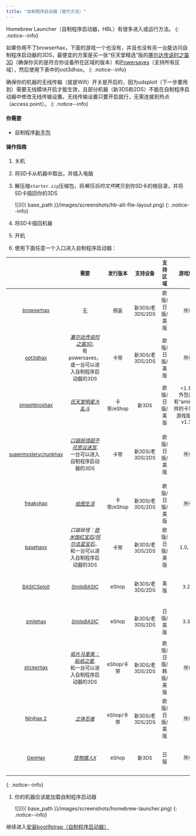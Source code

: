 ```yaml
---
title: "自制程序启动器（替代方法）"
---
```


Homebrew Launcher（自制程序启动器，HBL）有很多进入或运行方法。
{: .notice--info}

如果你用不了browserhax，下面的游戏一个也没有，并且也没有另一台能访问自制程序启动器的3DS，最便宜的方案是买一张“任天堂精选”版的[塞尔达传说时之笛3D](https://amzn.to/2fkaKdp)（确保你买的是符合你设备所在区域的版本）和[Powersaves](https://amzn.to/2fb3VY7)（支持所有区域），然后使用下表中的oot3dhax。
{: .notice--info}

确保你的机器的无线传输（就是Wifi）开关是开启的，因为udsploit（下一步要用到）需要无线模块开启才能生效，且部分机器（新3DS和2DS）不能在自制程序启动器中修改无线传输设置。无线传输设置只要开启就行，无需连接到热点（access point）。
{: .notice--info}

#### 你需要

* 自制程序[新手包](http://smealum.github.io/ninjhax2/starter.zip)

#### 操作指南

1. 关机
1. 将SD卡从机器中取出，并插入电脑
1. 解压缩`starter.zip`压缩包，将*解压后的文件*拷贝到你SD卡的根目录，并将SD卡插回你的3DS

    ![]({{ base_path }}/images/screenshots/hb-alt-file-layout.png)
    {: .notice--info}

1. 将SD卡插回机器
1. 开机
1. 使用下面任意一个入口进入自制程序启动器：

| <sub> | <sub>需要 | <sub>发行版本 | <sub>支持设备 | <sub>支持区域 | <sub>游戏版本 | <sub>系统版本 |
|:-:|:-:|:-:|:-:|:-:|:-:|:-:|
| <sub>[browserhax](https://yls8.mtheall.com/3dsbrowserhax.php) | <sub>无 | <sub>预装 | <sub>新3DS/老3DS/2DS | <sub>欧版/日版/美版 | <sub>所有 | <sub>9.0.0-2及以上，11.0.0-33及以下 |
| <sub>[oot3dhax](https://github.com/yellows8/oot3dhax) | <sub>[*塞尔达传说时之笛3D*](https://amzn.to/2fkaKdp), <br> 有powersaves，或一台可以进入自制程序启动器的3DS | <sub>卡带 | <sub>新3DS/老3DS/2DS | <sub>欧版/日版/美版 | <sub>所有 | <sub>9.0.0-X及以上，11.4.0-X及以下|
| <sub>[smashbroshax](https://gbatemp.net/threads/397194/) | <sub>[*任天堂明星大乱斗*](https://amzn.to/2ftGA72) | <sub>卡带/eShop | <sub>新3DS  | <sub>欧版/日版/美版 | <sub><1.1.3, <br> 外包装带有"amiibo"字样的卡带预装游戏版本是v1.1.4 | <sub>9.0.0-X及以上，11.2.0-X及以下 |
| <sub>[supermysterychunkhax](https://smd.salthax.org/) | <sub>[*口袋妖怪超不可思议迷宫*](https://amzn.to/2ebxZ75), <br> 一台可以进入自制程序启动器的3DS | <sub>卡带 | <sub>新3DS/老3DS/2DS | <sub>欧版/日版/美版 | <sub>所有 | <sub>9.9.0-X(美版/日版) / 10.2.0-X(欧版)以上，11.0.0-X以下 |
| <sub>[freakyhax](http://plutooo.github.io/freakyhax/) | <sub>[*绘图生活*](https://amzn.to/2f6eHO7) | <sub>卡带/eShop | <sub>新3DS/老3DS/2DS | <sub>欧版/日版/美版 | <sub>所有 | <sub>9.0.0-X及以上，11.3.0-X及以下 |
| <sub>[basehaxx](http://mrnbayoh.github.io/basehaxx/) | <sub>*口袋妖怪：[欧米伽红宝石](https://amzn.to/2eRILNQ)/[阿尔法蓝宝石](https://amzn.to/2ebGrmN)*，<br>和一台可以进入自制程序启动器的3DS | <sub>卡带 | <sub>新3DS/老3DS/2DS | <sub>欧版/日版/美版 | <sub>1.0, 1.4 | <sub>9.0.0-X及以上，11.3.0-X及以下 |
| <sub>[BASICSploit](https://mrnbayoh.github.io/basicsploit/) | <sub>[*SmileBASIC*](https://www.nintendo.com/games/detail/eYURHNjVdfyrnA3OJGfmlMYIrJUzgOcv) | <sub>eShop | <sub>新3DS/老3DS/2DS | <sub>美版 | <sub>3.2.1 | <sub>9.0.0-X及以上，11.0.0-X及以下 |
| <sub>[smilehax](https://plutooo.github.io/smilehax/) | <sub>[*SmileBASIC*](https://www.nintendo.com/games/detail/eYURHNjVdfyrnA3OJGfmlMYIrJUzgOcv) | <sub>eShop | <sub>新3DS/老3DS/2DS | <sub>日版/美版 | <sub>3.3.1 | <sub>9.0.0-X及以上，11.0.0-X及以下 |
| <sub>[stickerhax](https://github.com/yellows8/stickerhax) | <sub>[*纸片马里奥：贴纸之星*](https://amzn.to/2f6aDx8), <br>和一台可以进入自制程序启动器的3DS | <sub>eShop/卡带 | <sub>新3DS/老3DS/2DS | <sub>欧版/日版/韩版/美版 | <sub>所有 | <sub>9.0.0-X及以上，11.3.0-X及以下 |
| <sub>[Ninjhax 2](http://smealum.github.io/ninjhax2/) | <sub>[*立体忍者*](https://amzn.to/2eRI1by) | <sub>eShop/卡带 | <sub>新3DS/老3DS/2DS | <sub>欧版/日版/美版 | <sub>所有 | <sub>9.0.0-X及以上，11.4.0-X及以下 |
| <sub>[GenHax](https://github.com/svanheulen/genhax_proxy_installer) | <sub>[*怪物猎人X*](http://amzn.to/2gsk6Tk) | <sub>eShop | <sub>新3DS | <sub>日版 | <sub>所有 | <sub>9.9.0-X及以上，11.2.0-X及以下 |
{: .notice--info}

1. 你的机器应该能加载自制程序启动器

    ![]({{ base_path }}/images/screenshots/homebrew-launcher.png)
    {: .notice--info}

继续进入[安装boot9strap（自制程序启动器）](installing-boot9strap-(homebrew-launcher))
